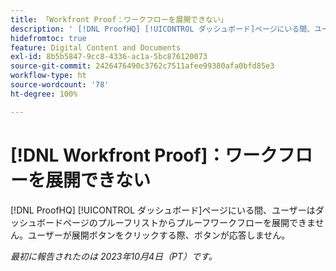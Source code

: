 ```yaml
---
title: 「Workfront Proof：ワークフローを展開できない」
description: ' [!DNL ProofHQ] [!UICONTROL ダッシュボード]ページにいる間、ユーザーはダッシュボードページのプルーフリストからプルーフワークフローを展開できません。ユーザーが展開ボタンをクリックする際、ボタンが応答しません。'
hidefromtoc: true
feature: Digital Content and Documents
exl-id: 8b5b5847-9cc8-4336-ac1a-5bc876120073
source-git-commit: 2426476490c3762c7511afee99380afa0bfd85e3
workflow-type: ht
source-wordcount: '78'
ht-degree: 100%

---
```


# [!DNL Workfront Proof]：ワークフローを展開できない

<!--Won't fix, live until Proof deprecated-->

[!DNL ProofHQ] [!UICONTROL ダッシュボード]ページにいる間、ユーザーはダッシュボードページのプルーフリストからプルーフワークフローを展開できません。ユーザーが展開ボタンをクリックする際、ボタンが応答しません。

_最初に報告されたのは 2023年10月4日（PT）です。_
